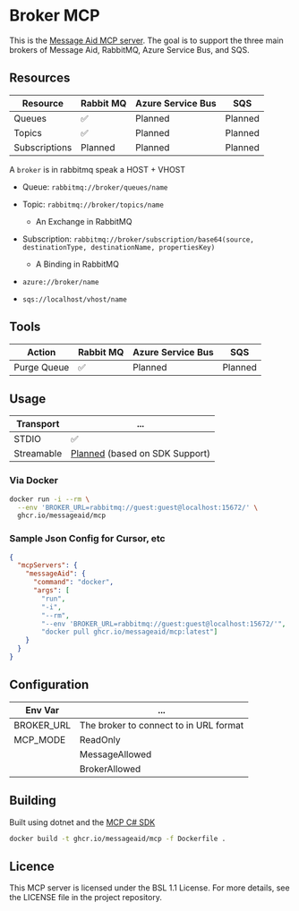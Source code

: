 # Broker MCP

This is the [Message Aid MCP server](https://messageaid.com/docs/reference/mcp). The goal is to support the three main brokers 
of Message Aid, RabbitMQ, Azure Service Bus, and SQS.

## Resources

| Resource      | Rabbit MQ | Azure Service Bus | SQS     |
|---------------|-----------|-------------------|---------|
| Queues        | ✅         | Planned           | Planned |
| Topics        | ✅         | Planned           | Planned |
| Subscriptions | Planned   | Planned           | Planned |

A `broker` is in rabbitmq speak a HOST + VHOST

- Queue: `rabbitmq://broker/queues/name`
- Topic: `rabbitmq://broker/topics/name`
  - An Exchange in RabbitMQ
- Subscription: `rabbitmq://broker/subscription/base64(source, destinationType, destinationName, propertiesKey)`
  - A Binding in RabbitMQ

- `azure://broker/name`
- `sqs://localhost/vhost/name`

## Tools

| Action      | Rabbit MQ | Azure Service Bus | SQS     |
|-------------|-----------|-------------------|---------|
| Purge Queue | ✅         | Planned           | Planned | 


## Usage

| Transport  | ...                                                                                             |
|------------|-------------------------------------------------------------------------------------------------|
| STDIO      | ✅                                                                                               |
| Streamable | [Planned](https://github.com/modelcontextprotocol/csharp-sdk/issues/157) (based on SDK Support) |

### Via Docker

```sh
docker run -i --rm \
  --env 'BROKER_URL=rabbitmq://guest:guest@localhost:15672/' \
  ghcr.io/messageaid/mcp
```

### Sample Json Config for Cursor, etc

```json
{
  "mcpServers": {
    "messageAid": {
      "command": "docker",
      "args": [
        "run", 
        "-i", 
        "--rm", 
        "--env 'BROKER_URL=rabbitmq://guest:guest@localhost:15672/'",
        "docker pull ghcr.io/messageaid/mcp:latest"]
    }
  }
}
```

## Configuration

| Env Var    | ...                                    |
|------------|----------------------------------------|
| BROKER_URL | The broker to connect to in URL format |
| MCP_MODE   | ReadOnly                               | 
|            | MessageAllowed                         | 
|            | BrokerAllowed                          | 

## Building

Built using dotnet and the [MCP C# SDK](https://github.com/modelcontextprotocol/csharp-sdk)

```sh
docker build -t ghcr.io/messageaid/mcp -f Dockerfile .
```



## Licence

This MCP server is licensed under the BSL 1.1 License. For more details,
see the LICENSE file in the project repository.